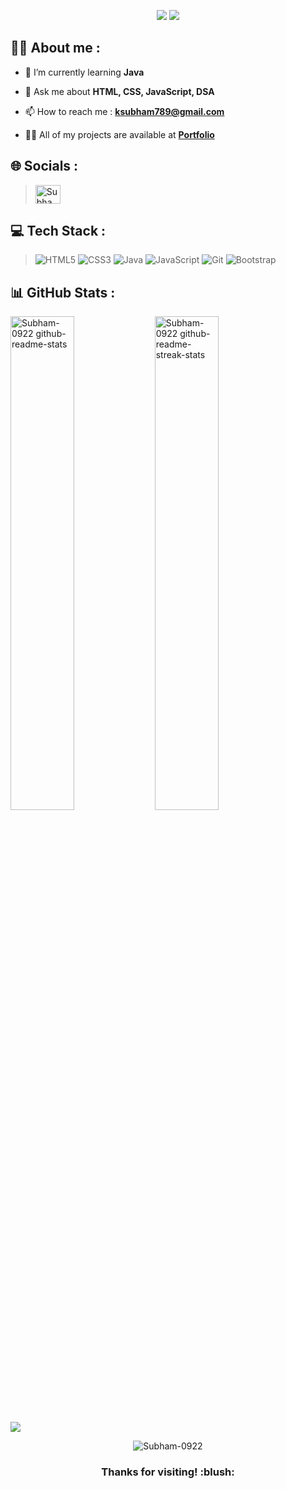<p align="center">
  <img src="https://readme-typing-svg.demolab.com/?lines=Hi+👋+from+Subham!;Aspiring+Java+Developer+From+India&font=Fira%20Code&center=true&width=700&height=50&weight=700&size=25&duration=2000&pause=2000">
  <img src="https://user-images.githubusercontent.com/73097560/115834477-dbab4500-a447-11eb-908a-139a6edaec5c.gif">
</p> 

## 👨‍💻 About me :

- 🌱 I’m currently learning **Java**
<!-- - , SpringBoot, Hibernate, MySQL -->

- 💬 Ask me about **HTML, CSS, JavaScript, DSA**

- 📫 How to reach me : **ksubham789@gmail.com**

- 👨‍💻 All of my projects are available at **[Portfolio](https://Subham-0922.github.io/)**

## 🌐 Socials :

><a href="https://www.linkedin.com/in/subham-kumar789/" target="blank"><img align="center" src="https://cdn.jsdelivr.net/npm/simple-icons@3.0.1/icons/linkedin.svg" alt="Subham-0922" height="30" width="40" /></a>

<!-- <a href="https://www.hackerrank.com/ksubham789/" target="blank"><img align="center" src="https://cdn.jsdelivr.net/npm/simple-icons@3.0.1/icons/hackerrank.svg" alt="Subham-0922" height="30" width="40" /></a> -->
<!-- <a href="https://twitter.com/SubhamBurnwal14" target="blank"><img align="center" src="https://cdn.jsdelivr.net/npm/simple-icons@3.0.1/icons/twitter.svg" alt="Subham-0922" height="30" width="40" /></a> -->


## 💻 Tech Stack :
>![HTML5](https://img.shields.io/badge/html5-0a0c10.svg?style=for-the-badge&logo=html5&logoColor=white) 
![CSS3](https://img.shields.io/badge/css3-0a0c10.svg?style=for-the-badge&logo=css3&logoColor=white) 
![Java](https://img.shields.io/badge/java-0a0c10?style=for-the-badge&logo=java&logoColor=white) 
![JavaScript](https://img.shields.io/badge/javascript-0a0c10.svg?style=for-the-badge&logo=javascript&logoColor=%23F7DF1E)
![Git](https://img.shields.io/badge/git-0a0c10?style=for-the-badge&logo=git&logoColor=white) 
![Bootstrap](https://img.shields.io/badge/bootstrap-0a0c10.svg?style=for-the-badge&logo=bootstrap&logoColor=white)

<!-- 
## 📜 Projects :

| S.No. | Project | Tech-Stack |  Collaborative | Role | Span (Days) | Clone of |
|:--:| :----------------------------: | :----------------------------------------------:|:--------:|:---------:|:-----:|:----------------:|
| 1 |  [PoshStorm](https://elegant-lebkuchen-d12793.netlify.app/)| HTML, CSS and JavaScript | `Yes`|  Team member| 5 |[NordStorm](https://www.nordstrom.com/)|
| 2 |  [TeamIntern](https://tranquil-kangaroo-a2087d.netlify.app/)| HTML, CSS and JavaScript| `No` | Individual|   5 |[InternTheory]https://www.interntheory.com/)|       -->


## 📊 GitHub Stats :

<a href="https://github.com/Subham-0922?tab=repositories"><img src="https://github-readme-stats.vercel.app/api?username=Subham-0922&theme=gotham&show_icons=true&count_private=true&hide_border=true"  width="45%" alt="Subham-0922 github-readme-stats"/></a>
<a href="https://github.com/Subham-0922?tab=stars"><img src="https://github-readme-streak-stats.herokuapp.com/?user=Subham-0922&theme=gotham&hide_border=true"  width="45%" alt="Subham-0922 github-readme-streak-stats"/></a>
<!-- <a href="#"><img src="https://github-readme-stats.vercel.app/api/top-langs/?username=Subham-0922&theme=gotham&hide_border=true&layout=compact&langs_count=6" alt="Subham-0922" width="45%" align="left"></a> -->


<img src="https://user-images.githubusercontent.com/73097560/115834477-dbab4500-a447-11eb-908a-139a6edaec5c.gif">

<p align="center"> <img src="https://komarev.com/ghpvc/?username=Subham-0922&label=Profile%20views&color=0e75b6&style=flat" alt="Subham-0922" /> </p>


<h3 align="center">Thanks for visiting! :blush: </h3>


